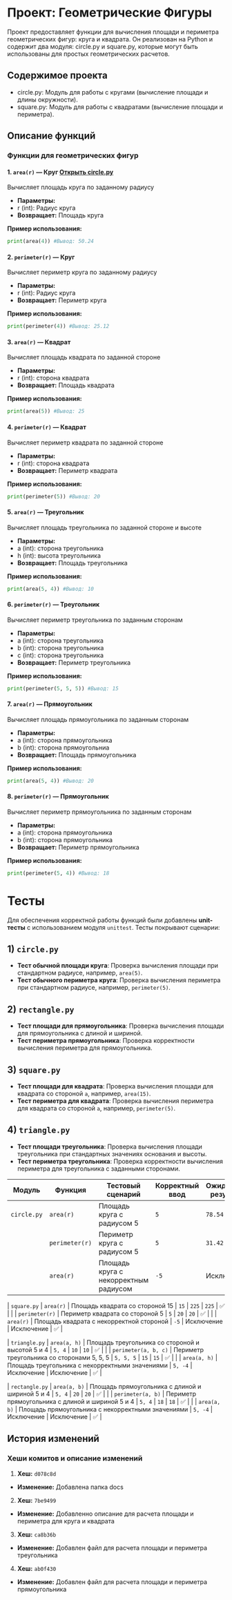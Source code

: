 # Проект: Геометрические Фигуры

Проект предоставляет функции для вычисления площади и периметра геометрических фигур: круга и квадрата. Он реализован на Python и содержит два модуля: circle.py и square.py, которые могут быть использованы для простых геометрических расчетов.

## Содержимое проекта

- circle.py: Модуль для работы с кругами (вычисление площади и длины окружности).
- square.py: Модуль для работы с квадратами (вычисление площади и периметра).

## Описание функций

### Функции для геометрических фигур

#### 1. `area(r)` — Круг [Открыть circle.py](https://github.com/exf1kzz/geometric_lib/blob/lab_2_norm/circle.py)

Вычисляет площадь круга по заданному радиусу

- **Параметры:**
 - r (int): Радиус круга
- **Возвращает:** Площадь круга

**Пример использования:**
```python
print(area(4)) #Вывод: 50.24
```

#### 2. `perimeter(r)` — Круг

Вычисляет периметр круга по заданному радиусу

- **Параметры:**
 - r (int): Радиус круга
- **Возвращает:** Периметр круга

**Пример использования:**
```python
print(perimeter(4)) #Вывод: 25.12
```
 
#### 3. `area(r)` — Квадрат

Вычисляет площадь квадрата по заданной стороне

- **Параметры:**
 - r (int): сторона квадрата
- **Возвращает:** Площадь квадрата

**Пример использования:**
```python
print(area(5)) #Вывод: 25
```

#### 4. `perimeter(r)` — Квадрат

Вычисляет периметр квадрата по заданной стороне

- **Параметры:**
 - r (int): сторона квадрата
- **Возвращает:** Периметр квадрата

**Пример использования:**
```python
print(perimeter(5)) #Вывод: 20
```

#### 5. `area(r)` — Треугольник

Вычисляет площадь треугольника по заданной стороне и высоте

- **Параметры:**
 - a (int): сторона треугольника
 - h (int): высота треугольника
- **Возвращает:** Площадь треугольника

**Пример использования:**
```python
print(area(5, 4)) #Вывод: 10
```

#### 6. `perimeter(r)` — Треугольник

Вычисляет периметр треугольника по заданным сторонам

- **Параметры:**
 - a (int): сторона треугольника
 - b (int): сторона треугольника
 - c (int): сторона треугольника
- **Возвращает:** Периметр треугольника

**Пример использования:**
```python
print(perimeter(5, 5, 5)) #Вывод: 15
```


#### 7. `area(r)` — Прямоугольник

Вычисляет площадь прямоугольника по заданным сторонам

- **Параметры:**
 - a (int): сторона прямоугольника
 - b (int): сторона прямоугольниа
- **Возвращает:** Площадь прямоугольника

**Пример использования:**
```python
print(area(5, 4)) #Вывод: 20
```

#### 8. `perimeter(r)` — Прямоугольник

Вычисляет периметр прямоугольника по заданным сторонам

- **Параметры:**
 - a (int): сторона прямоугольника
 - b (int): сторона прямоугольника
- **Возвращает:** Периметр прямоугольника

**Пример использования:**
```python
print(perimeter(5, 4)) #Вывод: 18
```

# Тесты

Для обеспечения корректной работы функций были добавлены **unit-тесты** с использованием модуля `unittest`. Тесты покрывают сценарии:

## 1) `circle.py`

- **Тест обычной площади круга**: Проверка вычисления площади при стандартном радиусе, например, `area(5)`.
- **Тест обычного периметра круга**: Проверка вычисления периметра при стандартном радиусе, например, `perimeter(5)`.

## 2) `rectangle.py`

- **Тест площади для прямоугольника**: Проверка вычисления площади для прямоугольника с длиной и шириной.
- **Тест периметра прямоугольника**: Проверка корректности вычисления периметра для прямоугольника.

## 3) `square.py`

- **Тест площади для квадрата**: Проверка вычисления площади для квадрата со стороной `a`, например, `area(15)`.
- **Тест периметра для квадрата**: Проверка вычисления периметра для квадрата со стороной `a`, например, `perimeter(5)`.

## 4) `triangle.py`

- **Тест площади треугольника**: Проверка вычисления площади треугольника при стандартных значениях основания и высоты.
- **Тест периметра треугольника**: Проверка корректности вычисления периметра для треугольника с заданными сторонами.

| **Модуль**        | **Функция**               | **Тестовый сценарий**                          | **Корректный ввод** | **Ожидаемый результат**         | **Фактический результат** | **Тест пройден** |
|-------------------|---------------------------|------------------------------------------------|----------------------|---------------------------------|---------------------------|-------------------|
| `circle.py`       | `area(r)`                 | Площадь круга с радиусом 5                     | `5`                  | `78.54`                         | `78.54`                   | ✅               |
|                   | `perimeter(r)`            | Периметр круга с радиусом 5                    | `5`                  | `31.42`                         | `31.42`                   | ✅               |
|                   | `area(r)`                 | Площадь круга с некорректным радиусом          | `-5`                 | Исключение                      | Исключение                | ✅               |

| `square.py`       | `area(r)`                 | Площадь квадрата со стороной 15                | `15`                 | `225`                           | `225`                     | ✅               |
|                   | `perimeter(r)`            | Периметр квадрата со стороной 5                | `5`                  | `20`                            | `20`                      | ✅               |
|                   | `area(r)`                 | Площадь квадрата с некорректной стороной       | `-5`                 | Исключение                      | Исключение                | ✅               |


| `triangle.py`     | `area(a, h)`              | Площадь треугольника со стороной и высотой 5 и 4 | `5, 4`              | `10`                            | `10`                      | ✅               |
|                   | `perimeter(a, b, c)`      | Периметр треугольника со сторонами 5, 5, 5     | `5, 5, 5`           | `15`                            | `15`                      | ✅               |
|                   | `area(a, h)`              | Площадь треугольника с некорректными значениями | `5, -4`             | Исключение                      | Исключение                | ✅               |

| `rectangle.py`    | `area(a, b)`              | Площадь прямоугольника с длиной и шириной 5 и 4 | `5, 4`              | `20`                            | `20`                      | ✅               |
|                   | `perimeter(a, b)`         | Периметр прямоугольника с длиной и шириной 5 и 4 | `5, 4`              | `18`                            | `18`                      | ✅               |
|                   | `area(a, b)`              | Площадь прямоугольника с некорректными значениями | `5, -4`           | Исключение                      | Исключение                | ✅               |


## История изменений

### Хеши комитов и описание изменений


1. **Хеш:** `d078c8d`
 - **Изменение:** Добавлена папка docs
2. **Хеш:** `7be9499`
 - **Изменение:** Добавленно описание для расчета площади и периметра для круга и квадрата
3. **Хеш:** `ca8b36b`
 - **Изменение:** Добавлен файл для расчета площади и периметра треугольника
4. **Хеш:** `ab0f430`
 - **Изменение:** Добавлен файл для расчета площади и периметра прямоугольника


